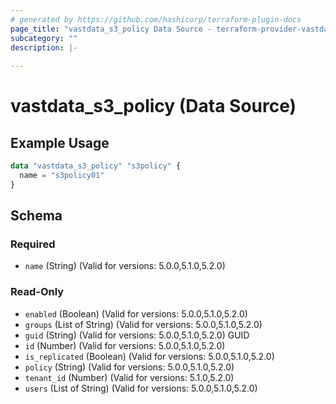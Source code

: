 ```yaml
---
# generated by https://github.com/hashicorp/terraform-plugin-docs
page_title: "vastdata_s3_policy Data Source - terraform-provider-vastdata"
subcategory: ""
description: |-
  
---
```


# vastdata_s3_policy (Data Source)



## Example Usage

```terraform
data "vastdata_s3_policy" "s3policy" {
  name = "s3policy01"
}
```

<!-- schema generated by tfplugindocs -->
## Schema

### Required

- `name` (String) (Valid for versions: 5.0.0,5.1.0,5.2.0)

### Read-Only

- `enabled` (Boolean) (Valid for versions: 5.0.0,5.1.0,5.2.0)
- `groups` (List of String) (Valid for versions: 5.0.0,5.1.0,5.2.0)
- `guid` (String) (Valid for versions: 5.0.0,5.1.0,5.2.0) GUID
- `id` (Number) (Valid for versions: 5.0.0,5.1.0,5.2.0)
- `is_replicated` (Boolean) (Valid for versions: 5.0.0,5.1.0,5.2.0)
- `policy` (String) (Valid for versions: 5.0.0,5.1.0,5.2.0)
- `tenant_id` (Number) (Valid for versions: 5.1.0,5.2.0)
- `users` (List of String) (Valid for versions: 5.0.0,5.1.0,5.2.0)
